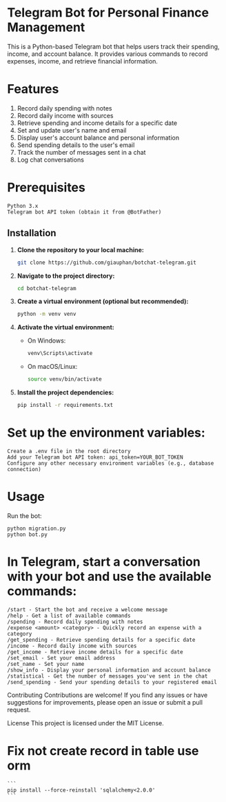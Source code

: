 # Telegram Bot for Personal Finance Management
This is a Python-based Telegram bot that helps users track their spending, income, and account balance. It provides various commands to record expenses, income, and retrieve financial information.

# Features
1. Record daily spending with notes
2. Record daily income with sources
3. Retrieve spending and income details for a specific date
4. Set and update user's name and email
5. Display user's account balance and personal information
6. Send spending details to the user's email
7. Track the number of messages sent in a chat
8. Log chat conversations

# Prerequisites
    Python 3.x
    Telegram bot API token (obtain it from @BotFather)

## Installation

1. **Clone the repository to your local machine:**

    ```bash
    git clone https://github.com/giauphan/botchat-telegram.git
    ```

2. **Navigate to the project directory:**

    ```bash
    cd botchat-telegram
    ```

3. **Create a virtual environment (optional but recommended):**

    ```bash
    python -m venv venv
    ```

4. **Activate the virtual environment:**

    - On Windows:

        ```bash
        venv\Scripts\activate
        ```

    - On macOS/Linux:

        ```bash
        source venv/bin/activate
        ```

5. **Install the project dependencies:**

    ```bash
    pip install -r requirements.txt
    ```

# Set up the environment variables:
    Create a .env file in the root directory
    Add your Telegram bot API token: api_token=YOUR_BOT_TOKEN
    Configure any other necessary environment variables (e.g., database connection)
# Usage
Run the bot:

```
python migration.py
python bot.py
```

# In Telegram, start a conversation with your bot and use the available commands:

    /start - Start the bot and receive a welcome message
    /help - Get a list of available commands
    /spending - Record daily spending with notes
    /expense <amount> <category> - Quickly record an expense with a category
    /get_spending - Retrieve spending details for a specific date
    /income - Record daily income with sources
    /get_income - Retrieve income details for a specific date
    /set_email - Set your email address
    /set_name - Set your name
    /show_info - Display your personal information and account balance
    /statistical - Get the number of messages you've sent in the chat
    /send_spending - Send your spending details to your registered email

Contributing
Contributions are welcome! If you find any issues or have suggestions for improvements, please open an issue or submit a pull request.

License
This project is licensed under the MIT License.

# Fix not create record in table use orm 
    
    ```
    pip install --force-reinstall 'sqlalchemy<2.0.0'
    ```
